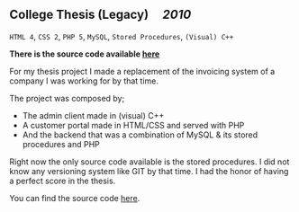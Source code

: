## College Thesis (Legacy) &nbsp;&nbsp;&nbsp; _2010_

`HTML 4`, `CSS 2`, `PHP 5`, `MySQL`, `Stored Procedures`, `(Visual) C++`

**There is the source code available [here](https://github.com/marp-dev/FiscalproERP)**

For my thesis project I made a replacement of the invoicing system of a company I was working for by that time.

The project was composed by;

- The admin client made in (visual) C++
- A customer portal made in HTML/CSS and served with PHP
- And the backend that was a combination of MySQL & its stored procedures and PHP

Right now the only source code available is the stored procedures. I did not know any versioning system like GIT by that time. I had the honor of having a perfect score in the thesis.

You can find the source code [here](https://github.com/marp-dev/FiscalproERP).

